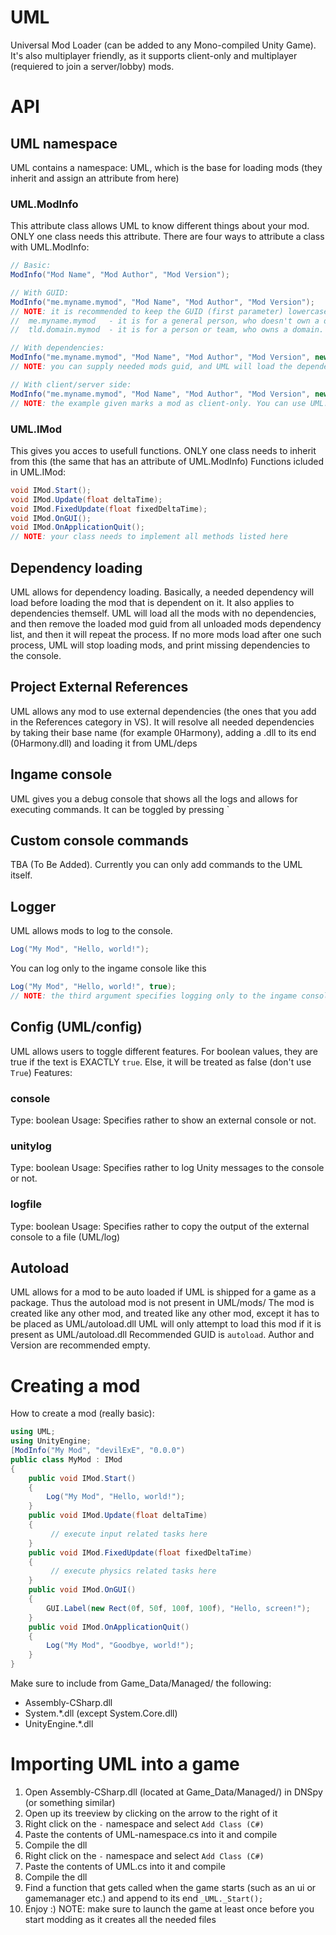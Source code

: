 # UML
 Universal Mod Loader (can be added to any Mono-compiled Unity Game).
 It's also multiplayer friendly, as it supports client-only and multiplayer (requiered to join a server/lobby) mods.
# API
 ## UML namespace
  UML contains a namespace: UML, which is the base for loading mods (they inherit and assign an attribute from here)
  ### UML.ModInfo
   This attribute class allows UML to know different things about your mod. ONLY one class needs this attribute.
   There are four ways to attribute a class with UML.ModInfo:
   ```cs
// Basic:
ModInfo("Mod Name", "Mod Author", "Mod Version");
   
// With GUID:
ModInfo("me.myname.mymod", "Mod Name", "Mod Author", "Mod Version");
// NOTE: it is recommended to keep the GUID (first parameter) lowercase, and in the following format:
//  me.myname.mymod   - it is for a general person, who doesn't own a domain. Example: me.devilexe.test-mod
//  tld.domain.mymod  - it is for a person or team, who owns a domain. Example: go-ro.redline2.test-mod. if you own a subdomain, make the tld as domain-tld, like in the example (redline2.go.ro -> go-ro.redline2)
   
// With dependencies:
ModInfo("me.myname.mymod", "Mod Name", "Mod Author", "Mod Version", new string[] { "me.author.dep1", "me.another-author.dep2" });
// NOTE: you can supply needed mods guid, and UML will load the dependency before the mod itself
   
// With client/server side:
ModInfo("me.myname.mymod", "Mod Name", "Mod Author", "Mod Version", new string[] { "me.author.dep1", "me.another-author.dep2" }, UML.ModType.ClientOnly);
// NOTE: the example given marks a mod as client-only. You can use UML.ModType.Multiplayer to mark it needed for multiplayer. Feel free to add more to the enum
   ```
  
  ### UML.IMod
   This gives you acces to usefull functions. ONLY one class needs to inherit from this (the same that has an attribute of UML.ModInfo)
   Functions icluded in UML.IMod:
   ```cs
void IMod.Start();
void IMod.Update(float deltaTime);
void IMod.FixedUpdate(float fixedDeltaTime);
void IMod.OnGUI();
void IMod.OnApplicationQuit();
// NOTE: your class needs to implement all methods listed here
   ```
 
 ## Dependency loading
  UML allows for dependency loading.
  Basically, a needed dependency will load before loading the mod that is dependent on it. It also applies to dependencies themself.
  UML will load all the mods with no dependencies, and then remove the loaded mod guid from all unloaded mods dependency list, and then it will repeat the process.
  If no more mods load after one such process, UML will stop loading mods, and print missing dependencies to the console.
 
 ## Project External References
  UML allows any mod to use external dependencies (the ones that you add in the References category in VS).
  It will resolve all needed dependencies by taking their base name (for example 0Harmony), adding a .dll to its end (0Harmony.dll) and loading it from UML/deps
 
 ## Ingame console
  UML gives you a debug console that shows all the logs and allows for executing commands. It can be toggled by pressing \`
 
 ## Custom console commands
  TBA (To Be Added).
  Currently you can only add commands to the UML itself.
 
 ## Logger
  UML allows mods to log to the console.
  ```cs
Log("My Mod", "Hello, world!");
  ```
  You can log only to the ingame console like this
  ```cs
Log("My Mod", "Hello, world!", true);
// NOTE: the third argument specifies logging only to the ingame console (true) or to the console and/or logfile (false)
  ```
  
 ## Config (UML/config)
  UML allows users to toggle different features.
  For boolean values, they are true if the text is EXACTLY `true`. Else, it will be treated as false (don't use `True`)
  Features:
  ### console
  Type: boolean
  Usage: Specifies rather to show an external console or not.
  ### unitylog
  Type: boolean
  Usage: Specifies rather to log Unity messages to the console or not.
  ### logfile
  Type: boolean
  Usage: Specifies rather to copy the output of the external console to a file (UML/log)
 
 ## Autoload
  UML allows for a mod to be auto loaded if UML is shipped for a game as a package. Thus the autoload mod is not present in UML/mods/
  The mod is created like any other mod, and treated like any other mod, except it has to be placed as UML/autoload.dll
  UML will only attempt to load this mod if it is present as UML/autoload.dll
  Recommended GUID is `autoload`. Author and Version are recommended empty.
  
 
 # Creating a mod
 How to create a mod (really basic):
```cs
using UML;
using UnityEngine;
[ModInfo("My Mod", "devilExE", "0.0.0")
public class MyMod : IMod
{
    public void IMod.Start()
    {
        Log("My Mod", "Hello, world!");
    }
    public void IMod.Update(float deltaTime)
    {
         // execute input related tasks here
    }
    public void IMod.FixedUpdate(float fixedDeltaTime)
    {
         // execute physics related tasks here
    }
    public void IMod.OnGUI()
    {
        GUI.Label(new Rect(0f, 50f, 100f, 100f), "Hello, screen!");
    }
    public void IMod.OnApplicationQuit()
    {
        Log("My Mod", "Goodbye, world!");
    }
}
```
Make sure to include from Game_Data/Managed/ the following:
- Assembly-CSharp.dll
- System.\*.dll (except System.Core.dll)
- UnityEngine.\*.dll

# Importing UML into a game
1. Open Assembly-CSharp.dll (located at Game_Data/Managed/) in DNSpy (or something similar)
2. Open up its treeview by clicking on the arrow to the right of it
3. Right click on the `-` namespace and select `Add Class (C#)`
4. Paste the contents of UML-namespace.cs into it and compile
5. Compile the dll
6. Right click on the `-` namespace and select `Add Class (C#)`
7. Paste the contents of UML.cs into it and compile
8. Compile the dll
9. Find a function that gets called when the game starts (such as an ui or gamemanager etc.) and append to its end `_UML._Start();`
10. Enjoy :)
NOTE: make sure to launch the game at least once before you start modding as it creates all the needed files
